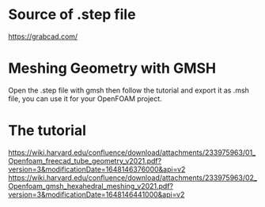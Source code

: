 # Source of .step file
https://grabcad.com/

# Meshing Geometry with GMSH
Open the .step file with gmsh then follow the tutorial and export it as .msh file, you can use it for your OpenFOAM project.

# The tutorial
https://wiki.harvard.edu/confluence/download/attachments/233975963/01_Openfoam_freecad_tube_geometry_v2021.pdf?version=3&modificationDate=1648146376000&api=v2
https://wiki.harvard.edu/confluence/download/attachments/233975963/02_Openfoam_gmsh_hexahedral_meshing_v2021.pdf?version=3&modificationDate=1648146441000&api=v2
